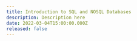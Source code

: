 ```yaml
---
title: Introduction to SQL and NOSQL Databases
description: Description here
date: 2022-03-04T15:00:00.000Z
released: false
---
```

